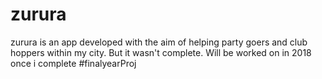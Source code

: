 # zurura

zurura is an app developed with the aim of helping party goers and club hoppers within my city. 
But it wasn't complete. 
Will be worked on in 2018 once i complete #finalyearProj
